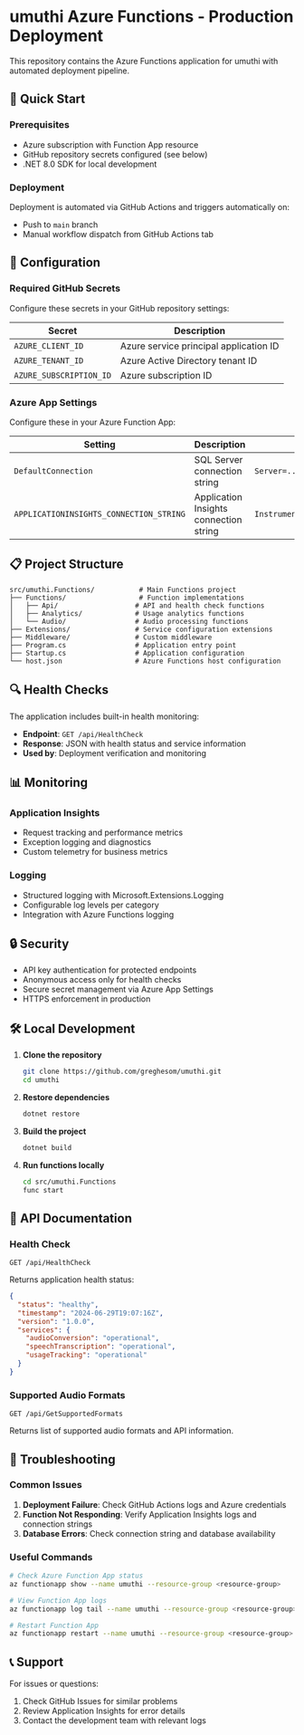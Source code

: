 # umuthi Azure Functions - Production Deployment

This repository contains the Azure Functions application for umuthi with automated deployment pipeline.

## 🚀 Quick Start

### Prerequisites
- Azure subscription with Function App resource
- GitHub repository secrets configured (see below)
- .NET 8.0 SDK for local development

### Deployment
Deployment is automated via GitHub Actions and triggers automatically on:
- Push to `main` branch
- Manual workflow dispatch from GitHub Actions tab

## 🔧 Configuration

### Required GitHub Secrets
Configure these secrets in your GitHub repository settings:

| Secret | Description |
|--------|-------------|
| `AZURE_CLIENT_ID` | Azure service principal application ID |
| `AZURE_TENANT_ID` | Azure Active Directory tenant ID |
| `AZURE_SUBSCRIPTION_ID` | Azure subscription ID |

### Azure App Settings
Configure these in your Azure Function App:

| Setting | Description | Example |
|---------|-------------|---------|
| `DefaultConnection` | SQL Server connection string | `Server=...;Database=umuthi;...` |
| `APPLICATIONINSIGHTS_CONNECTION_STRING` | Application Insights connection string | `InstrumentationKey=...` |

## 📋 Project Structure

```
src/umuthi.Functions/           # Main Functions project
├── Functions/                  # Function implementations
│   ├── Api/                   # API and health check functions
│   ├── Analytics/             # Usage analytics functions
│   └── Audio/                 # Audio processing functions
├── Extensions/                # Service configuration extensions
├── Middleware/                # Custom middleware
├── Program.cs                 # Application entry point
├── Startup.cs                 # Application configuration
└── host.json                  # Azure Functions host configuration
```

## 🔍 Health Checks

The application includes built-in health monitoring:

- **Endpoint**: `GET /api/HealthCheck`
- **Response**: JSON with health status and service information
- **Used by**: Deployment verification and monitoring

## 📊 Monitoring

### Application Insights
- Request tracking and performance metrics
- Exception logging and diagnostics
- Custom telemetry for business metrics

### Logging
- Structured logging with Microsoft.Extensions.Logging
- Configurable log levels per category
- Integration with Azure Functions logging

## 🔒 Security

- API key authentication for protected endpoints
- Anonymous access only for health checks
- Secure secret management via Azure App Settings
- HTTPS enforcement in production

## 🛠️ Local Development

1. **Clone the repository**
   ```bash
   git clone https://github.com/greghesom/umuthi.git
   cd umuthi
   ```

2. **Restore dependencies**
   ```bash
   dotnet restore
   ```

3. **Build the project**
   ```bash
   dotnet build
   ```

4. **Run functions locally**
   ```bash
   cd src/umuthi.Functions
   func start
   ```

## 📖 API Documentation

### Health Check
```http
GET /api/HealthCheck
```

Returns application health status:
```json
{
  "status": "healthy",
  "timestamp": "2024-06-29T19:07:16Z",
  "version": "1.0.0",
  "services": {
    "audioConversion": "operational",
    "speechTranscription": "operational",
    "usageTracking": "operational"
  }
}
```

### Supported Audio Formats
```http
GET /api/GetSupportedFormats
```

Returns list of supported audio formats and API information.

## 🐛 Troubleshooting

### Common Issues

1. **Deployment Failure**: Check GitHub Actions logs and Azure credentials
2. **Function Not Responding**: Verify Application Insights logs and connection strings
3. **Database Errors**: Check connection string and database availability

### Useful Commands

```bash
# Check Azure Function App status
az functionapp show --name umuthi --resource-group <resource-group>

# View Function App logs
az functionapp log tail --name umuthi --resource-group <resource-group>

# Restart Function App
az functionapp restart --name umuthi --resource-group <resource-group>
```

## 📞 Support

For issues or questions:
1. Check GitHub Issues for similar problems
2. Review Application Insights for error details  
3. Contact the development team with relevant logs